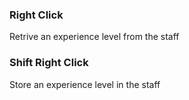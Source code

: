 ### Right Click
Retrive an experience level from the staff

### Shift Right Click
Store an experience level in the staff